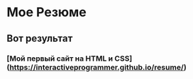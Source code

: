 # Мое Резюме

## Вот результат

### [Мой первый сайт на HTML и CSS] (https://interactiveprogrammer.github.io/resume/)

